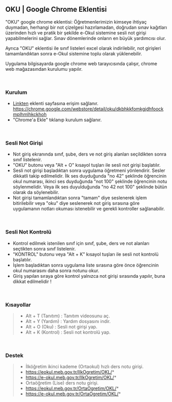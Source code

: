   ## OKU | Google Chrome Eklentisi

"OKU" google chrome eklentisi: Öğretmenlerimizin kimseye ihtiyaç duymadan, herhangi bir not çizelgesi hazırlamadan, doğrudan sınav kağıtları üzerinden hızlı ve pratik bir şekilde e-Okul sistemine sesli not girişi yapabilmelerini sağlar. Sınav dönemlerinde onların en büyük yardımcısı olur.

Ayrıca "OKU" eklentisi ile sınıf listeleri excel olarak indirilebilir, not girişleri tamamlandıktan sonra e-Okul sistemine toplu olarak yüklenebilir.

Uygulama bilgisayarda google chrome web tarayıcısında çalışır, chrome web mağazasından kurulumu yapılır.

<br>
  
  ### Kurulum
- [Linkten](https://chrome.google.com/webstore/detail/oku/dkbhkkfomkgjdhfoockmplhmlhkckhoh) eklenti sayfasına erişim sağlanır.
<br>https://chrome.google.com/webstore/detail/oku/dkbhkkfomkgjdhfoockmplhmlhkckhoh
- "Chrome'a Ekle" tıklanıp kurulum sağlanır.

<br>

  ### Sesli Not Girişi
- Not giriş ekranında sınıf, şube, ders ve not giriş alanları seçildikten sonra sınıf listelenir.
- "OKU" butonu veya "Alt + O" kısayol tuşları ile sesli not girişi başlatılır.
- Sesli not girişi başladıktan sonra uygulama öğretmeni yönlendirir. Sesler dikkatli takip edilmelidir. İlk ses duyduğunda "no 42" şeklinde öğrencinin okul numarası, ikinci ses duyduğunda "not 100" şeklinde öğrencinin notu söylenmelidir. Veya ilk ses duyulduğunda "no 42 not 100" şeklinde bütün olarak da söylenebilir.
- Not girişi tamamlandıktan sonra "tamam" diye seslenerek işlem bitirilebilir veya "oku" diye seslenerek not giriş sırasına göre uygulamanın notları okuması istenebilir ve gerekli kontroller sağlanabilir.

<br>

  ### Sesli Not Kontrolü
- Kontrol edilmek istenilen sınıf için sınıf, şube, ders ve not alanları seçtikten sonra sınıf listelenir.
- "KONTROL" butonu veya "Alt + K" kısayol tuşları ile sesli not kontrolü başlatılır.
- İşlem başladıktan sonra uygulama liste sırasına göre önce öğrencinin okul numarasını daha sonra notunu okur.
- Giriş yapılan sıraya göre kontrol yalnızca not girişi sırasında yapılır, buna dikkat edilmelidir !

<br>

  ### Kısayollar
>- Alt + T (Tanıtım)  : Tanıtım videosunu aç.
>- Alt + Y (Yardım)   : Yardım dosyasını indir.
>- Alt + O (Oku)        : Sesli not girişi yap.
>- Alt + K (Kontrol)  : Sesli not kontrolü yap.

<br>

  ### Destek
>- İlköğretim ikinci kademe (Ortaokul) hızlı ders notu girişi.
>  - https://eokul.meb.gov.tr/IlkOgretim/OKL/*
>  - https://e-okul.meb.gov.tr/IlkOgretim/OKL/*
>- Ortaöğretim (Lise) ders notu girişi.
>  - https://eokul.meb.gov.tr/OrtaOgretim/OKL/*
>  - https://e-okul.meb.gov.tr/OrtaOgretim/OKL/*
